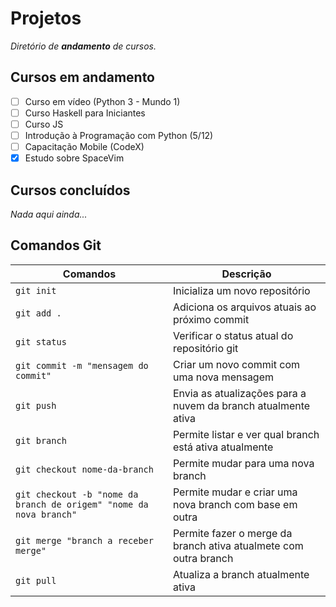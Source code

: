 # Projetos

*Diretório de **andamento** de cursos.*

## Cursos em andamento

- [ ] Curso em vídeo (Python 3 - Mundo 1)
- [ ] Curso Haskell para Iniciantes
- [ ] Curso JS
- [ ] Introdução à Programação com Python (5/12)
- [ ] Capacitação Mobile (CodeX)
- [x] Estudo sobre SpaceVim

## Cursos concluídos

*Nada aqui ainda...*

## Comandos Git

| Comandos | Descrição |
| -------- | --------- |
| `git init` | Inicializa um novo repositório |
| `git add .` | Adiciona os arquivos atuais ao próximo commit |
| `git status` | Verificar o status atual do repositório git |
| `git commit -m "mensagem do commit"` | Criar um novo commit com uma nova mensagem |
| `git push` | Envia as atualizações para a nuvem da branch atualmente ativa |
| `git branch` | Permite listar e ver qual branch está ativa atualmente |
| `git checkout nome-da-branch` | Permite mudar para uma nova branch |
| `git checkout -b "nome da branch de origem" "nome da nova branch"` | Permite mudar e criar uma nova branch com base em outra |
| `git merge "branch a receber merge"` | Permite fazer o merge da branch ativa atualmete com outra branch |
| `git pull` | Atualiza a branch atualmente ativa |

